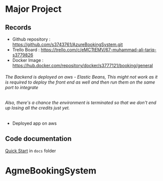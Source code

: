 # Major Project


## Records

* Github repository : https://github.com/s3743761/AzureBookingSystem.git
* Trello Board : https://trello.com/c/eMCTtEMV/67-muhammad-ali-tariq-s3779826
* Docker Image : https://hub.docker.com/repository/docker/s3777121/booking/general
###### The Backend is deployed on aws - Elastic Beans, This might not work as it is required to deploy the front end as well and then run them on the same port to integrate
###### Also, there's a chance the environment is terminated so that we don't end up losing all the credits just yet.
* Deployed app on aws 


## Code documentation

[Quick Start](/docs/README.md) in `docs` folder
# AgmeBookingSystem
